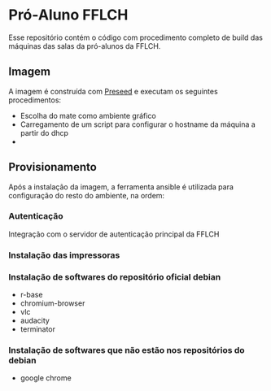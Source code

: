 # Pró-Aluno FFLCH

Esse repositório contém o código com procedimento completo de build das máquinas
das salas da pró-alunos da FFLCH. 

## Imagem

A imagem é construída com [Preseed](https://wiki.debian.org/DebianInstaller/Preseed)
e executam os seguintes procedimentos:

 - Escolha do mate como ambiente gráfico
 - Carregamento de um script para configurar o hostname da máquina a partir do dhcp
 - 

## Provisionamento

Após a instalação da imagem, a ferramenta ansible é utilizada para configuração 
do resto do ambiente, na ordem:

### Autenticação

Integração com o servidor de autenticação principal da FFLCH

### Instalação das impressoras

### Instalação de softwares do repositório oficial debian

 - r-base
 - chromium-browser
 - vlc
 - audacity
 - terminator

### Instalação de softwares que não estão nos repositórios do debian

 - google chrome

